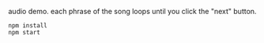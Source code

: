 audio demo. each phrase of the song loops until you click the "next" button.

```
npm install
npm start
```
